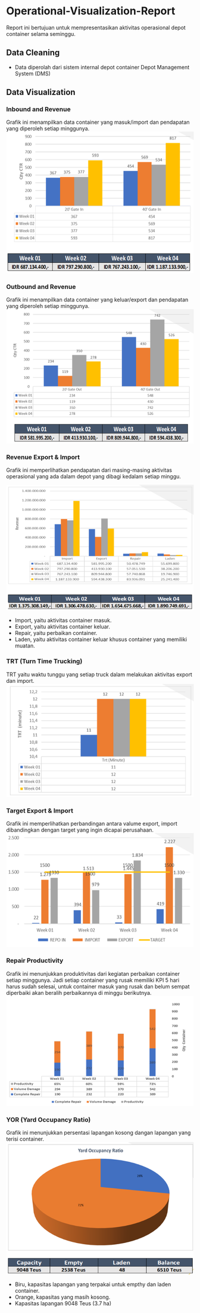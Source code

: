 # Operational-Visualization-Report
Report ini bertujuan untuk mempresentasikan aktivitas operasional depot container selama seminggu.
## Data Cleaning
- Data diperolah dari sistem internal depot container Depot Management System (DMS)

## Data Visualization
### Inbound and Revenue
Grafik ini menampilkan data container yang masuk/import dan pendapatan yang diperoleh setiap minggunya.
![](images/inbound.png)

### Outbound and Revenue
Grafik ini menampilkan data container yang keluar/export dan pendapatan yang diperoleh setiap minggunya.
![](images/outbound.png)
### Revenue Export & Import
Grafik ini memperlihatkan pendapatan dari masing-masing aktivitas operasional yang ada dalam depot yang dibagi kedalam setiap minggu.

![](images/revenue.png)
- Import, yaitu aktivitas container masuk.
- Export, yaitu aktivitas container keluar.
- Repair, yaitu perbaikan container.
- Laden, yaitu aktivitas container keluar khusus container yang memiliki muatan.

### TRT (Turn Time Trucking)
TRT yaitu waktu tunggu yang setiap truck dalam melakukan aktivitas export dan import.
![](images/trt.png)
### Target Export & Import
Grafik ini memperlihatkan perbandingan antara valume export, import dibandingkan dengan target yang ingin dicapai perusahaan.
![](images/terget.png)
### Repair Productivity
Grafik ini menunjukkan produktivitas dari kegiatan perbaikan container setiap minggunya. Jadi setiap container yang rusak memiliki KPI 5 hari harus sudah selesai, untuk container masuk yang rusak dan belum sempat diperbaiki akan beralih perbaikannya di minggu berikutnya.
![](images/repairp.png)
### YOR (Yard Occupancy Ratio)
Grafik ini menunjukkan persentasi lapangan kosong dangan lapangan yang terisi container. 
![](images/yor.png)
- Biru, kapasitas lapangan yang terpakai untuk empthy dan laden container.
- Orange, kapasitas yang masih kosong.
- Kapasitas lapangan 9048 Teus (3.7 ha)

